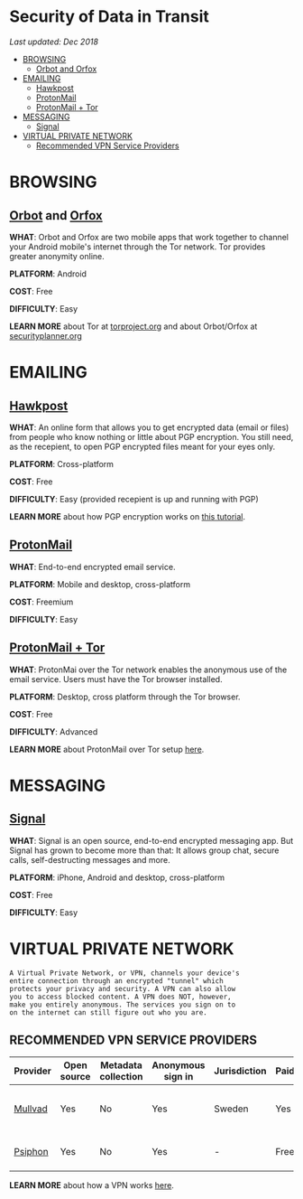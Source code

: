# Security of Data in Transit

*Last updated: Dec 2018*

* [BROWSING](#browsing)
  * [Orbot and Orfox](#orbot-and-orfox)
* [EMAILING](#emailing)
  * [Hawkpost](#hawkpost)
  * [ProtonMail](#protonmail)
  * [ProtonMail + Tor](#protonmail--tor)
* [MESSAGING](#messaging)
  * [Signal](#signal)
* [VIRTUAL PRIVATE NETWORK](#virtual-private-network)
  * [Recommended VPN Service Providers](#recommended-vpn-service-providers)



# BROWSING

## **[Orbot](https://play.google.com/store/apps/details?id=org.torproject.android&hl=en) and [Orfox](https://play.google.com/store/apps/details?id=info.guardianproject.orfox&hl=en)** 

**WHAT**: Orbot and Orfox are two mobile apps that work together to channel your Android mobile's internet through the Tor network. Tor provides greater anonymity online.

**PLATFORM**: Android

**COST**: Free

**DIFFICULTY**: Easy

**LEARN MORE** about Tor at [torproject.org](https://www.torproject.org/) and about Orbot/Orfox at [securityplanner.org](securityplanner.org)



# EMAILING

## **[Hawkpost](https://hawkpost.co/)** 

**WHAT**: An online form that allows you to get encrypted data (email or files) from people who know nothing or little about PGP encryption. You still need, as the recepient, to open PGP encrypted files meant for your eyes only. 

**PLATFORM**: Cross-platform

**COST**: Free

**DIFFICULTY**: Easy (provided recepient is up and running with PGP)

**LEARN MORE** about how PGP encryption works on [this tutorial](https://youtu.be/-y2pVn8xi0Y?t=6).





## **[ProtonMail](https://protonmail.com/)** 

**WHAT**: End-to-end encrypted email service. 

**PLATFORM**: Mobile and desktop, cross-platform

**COST**: Freemium

**DIFFICULTY**: Easy




## **[ProtonMail + Tor](https://protonmail.com/tor)** 

**WHAT**: ProtonMai over the Tor network enables the anonymous use of the email service. Users must have the Tor browser installed.

**PLATFORM**: Desktop, cross platform through the Tor browser.

**COST**: Free

**DIFFICULTY**: Advanced

**LEARN MORE** about ProtonMail over Tor setup [here](https://protonmail.com/support/knowledge-base/tor-setup/).







# MESSAGING

## **[Signal](https://signal.org/)** 

**WHAT**: Signal is an open source, end-to-end encrypted messaging app. But Signal has grown to become more than that: It allows group chat, secure calls, self-destructing messages and more.

**PLATFORM**: iPhone, Android and desktop, cross-platform

**COST**: Free

**DIFFICULTY**: Easy

    
    
# VIRTUAL PRIVATE NETWORK

    A Virtual Private Network, or VPN, channels your device's 
    entire connection through an encrypted "tunnel" which 
    protects your privacy and security. A VPN can also allow 
    you to access blocked content. A VPN does NOT, however, 
    make you entirely anonymous. The services you sign on to 
    on the internet can still figure out who you are.

## **RECOMMENDED VPN SERVICE PROVIDERS**

Provider | Open source | Metadata collection | Anonymous sign in | Jurisdiction | Paid | Ease of use | Platform
------------ | ------------- | ------------- | ------------- | ------------- | ------------- | ------------- | -------------
[Mullvad](https://mullvad.net/en/) | Yes | No | Yes | Sweden | Yes | Easy (No set up needed) | Cross-platform
[Psiphon](https://psiphon.ca/) | Yes | No | Yes | - | Free | Easy | iOS, Android, Windows


**LEARN MORE** about how a VPN works [here](https://thewirecutter.com/reviews/what-is-a-vpn/).

    
    
    
    
